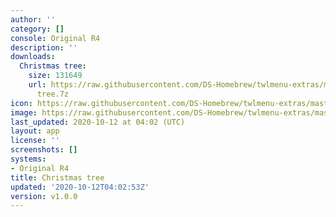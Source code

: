 ```yaml
---
author: ''
category: []
console: Original R4
description: ''
downloads:
  Christmas tree:
    size: 131649
    url: https://raw.githubusercontent.com/DS-Homebrew/twlmenu-extras/master/s/TWiLightMenu/r4menu/themes/Christmas
      tree.7z
icon: https://raw.githubusercontent.com/DS-Homebrew/twlmenu-extras/master/unistore/icons/r4.png
image: https://raw.githubusercontent.com/DS-Homebrew/twlmenu-extras/master/unistore/icons/r4.png
last_updated: 2020-10-12 at 04:02 (UTC)
layout: app
license: ''
screenshots: []
systems:
- Original R4
title: Christmas tree
updated: '2020-10-12T04:02:53Z'
version: v1.0.0
---
```

